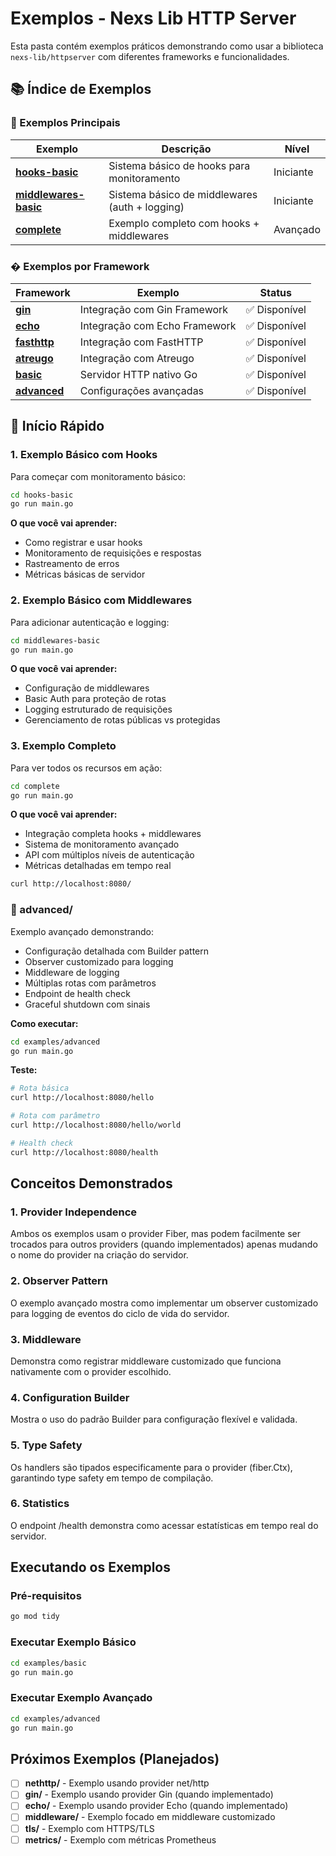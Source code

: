 # Exemplos - Nexs Lib HTTP Server

Esta pasta contém exemplos práticos demonstrando como usar a biblioteca `nexs-lib/httpserver` com diferentes frameworks e funcionalidades.

## 📚 Índice de Exemplos

### 🎯 Exemplos Principais

| Exemplo | Descrição | Nível |
|---------|-----------|-------|
| [**hooks-basic**](./hooks-basic/) | Sistema básico de hooks para monitoramento | Iniciante |
| [**middlewares-basic**](./middlewares-basic/) | Sistema básico de middlewares (auth + logging) | Iniciante |
| [**complete**](./complete/) | Exemplo completo com hooks + middlewares | Avançado |

### � Exemplos por Framework

| Framework | Exemplo | Status |
|-----------|---------|--------|
| [**gin**](./gin/) | Integração com Gin Framework | ✅ Disponível |
| [**echo**](./echo/) | Integração com Echo Framework | ✅ Disponível |
| [**fasthttp**](./fasthttp/) | Integração com FastHTTP | ✅ Disponível |
| [**atreugo**](./atreugo/) | Integração com Atreugo | ✅ Disponível |
| [**basic**](./basic/) | Servidor HTTP nativo Go | ✅ Disponível |
| [**advanced**](./advanced/) | Configurações avançadas | ✅ Disponível |

## 🚀 Início Rápido

### 1. Exemplo Básico com Hooks

Para começar com monitoramento básico:

```bash
cd hooks-basic
go run main.go
```

**O que você vai aprender:**
- Como registrar e usar hooks
- Monitoramento de requisições e respostas
- Rastreamento de erros
- Métricas básicas de servidor

### 2. Exemplo Básico com Middlewares

Para adicionar autenticação e logging:

```bash
cd middlewares-basic
go run main.go
```

**O que você vai aprender:**
- Configuração de middlewares
- Basic Auth para proteção de rotas
- Logging estruturado de requisições
- Gerenciamento de rotas públicas vs protegidas

### 3. Exemplo Completo

Para ver todos os recursos em ação:

```bash
cd complete
go run main.go
```

**O que você vai aprender:**
- Integração completa hooks + middlewares
- Sistema de monitoramento avançado
- API com múltiplos níveis de autenticação
- Métricas detalhadas em tempo real
```bash
curl http://localhost:8080/
```

### 📁 advanced/
Exemplo avançado demonstrando:
- Configuração detalhada com Builder pattern
- Observer customizado para logging
- Middleware de logging
- Múltiplas rotas com parâmetros
- Endpoint de health check
- Graceful shutdown com sinais

**Como executar:**
```bash
cd examples/advanced
go run main.go
```

**Teste:**
```bash
# Rota básica
curl http://localhost:8080/hello

# Rota com parâmetro
curl http://localhost:8080/hello/world

# Health check
curl http://localhost:8080/health
```

## Conceitos Demonstrados

### 1. **Provider Independence**
Ambos os exemplos usam o provider Fiber, mas podem facilmente ser trocados para outros providers (quando implementados) apenas mudando o nome do provider na criação do servidor.

### 2. **Observer Pattern**
O exemplo avançado mostra como implementar um observer customizado para logging de eventos do ciclo de vida do servidor.

### 3. **Middleware**
Demonstra como registrar middleware customizado que funciona nativamente com o provider escolhido.

### 4. **Configuration Builder**
Mostra o uso do padrão Builder para configuração flexível e validada.

### 5. **Type Safety**
Os handlers são tipados especificamente para o provider (fiber.Ctx), garantindo type safety em tempo de compilação.

### 6. **Statistics**
O endpoint /health demonstra como acessar estatísticas em tempo real do servidor.

## Executando os Exemplos

### Pré-requisitos
```bash
go mod tidy
```

### Executar Exemplo Básico
```bash
cd examples/basic
go run main.go
```

### Executar Exemplo Avançado
```bash
cd examples/advanced
go run main.go
```

## Próximos Exemplos (Planejados)

- [ ] **nethttp/** - Exemplo usando provider net/http
- [ ] **gin/** - Exemplo usando provider Gin (quando implementado)
- [ ] **echo/** - Exemplo usando provider Echo (quando implementado)
- [ ] **middleware/** - Exemplo focado em middleware customizado
- [ ] **tls/** - Exemplo com HTTPS/TLS
- [ ] **metrics/** - Exemplo com métricas Prometheus
